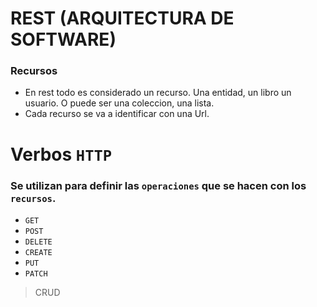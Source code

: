 # REST (ARQUITECTURA DE SOFTWARE)

### Recursos

- En rest todo es considerado un recurso. Una entidad, un libro un usuario. O puede ser una coleccion, una lista.
- Cada recurso se va a identificar con una Url.

# Verbos `HTTP`

### Se utilizan para definir las `operaciones` que se hacen con los `recursos`.

- `GET`
- `POST`
- `DELETE`
- `CREATE`
- `PUT`
- `PATCH`

> CRUD
